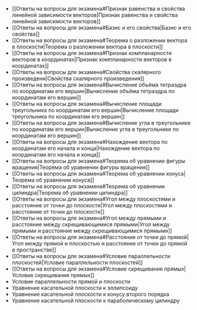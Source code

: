 - [[Ответы на вопросы для экзамена#Признак равенства и свойства линейной зависимости векторов|Признак равенства и свойства линейной зависимости векторов]]
- [[Ответы на вопросы для экзамена#Базис и его свойства|Базис и его свойства]]
- [[Ответы на вопросы для экзамена#Теорема о разложении вектора в плоскости|Теорема о разложении вектора в плоскости]]
- [[Ответы на вопросы для экзамена#Признак компланарности векторов в координатах|Признак компланарности векторов в координатах]]
- [[Ответы на вопросы для экзамена#Свойства скалярного произведени|Свойства скалярного произведения]]
- [[Ответы на вопросы для экзамена#Вычисление объёма тетраэдра по координатам его вершин|Вычисление объёма тетраэдра по координатам его вершин]]
- [[Ответы на вопросы для экзамена#Вычисление площади треугольника по координатам его вершин|Вычисление площади треугольника по координатам его вершин]]
- [[Ответы на вопросы для экзамена#Вычисление угла в треугольнике по координатам его вершин|Вычисление угла в треугольнике по координатам его вершин]]
- [[Ответы на вопросы для экзамена#Нахождение вектора по координатам его начала и конца|Нахождение вектора по координатам его начала и конца]]
- [[Ответы на вопросы для экзамена#Теорема об уравнении фигуры вращения|Теорема об уравнении фигуры вращения]]
- [[Ответы на вопросы для экзамена#Теорема об уравнении конуса|Теорема об уравнении конуса]]
- [[Ответы на вопросы для экзамена#Теорема об уравнении цилиндра|Теорема об уравнении цилиндра]]
- [[Ответы на вопросы для экзамена#Угол между плоскостями и расстояние от точки до плоскости|Угол между плоскостями и расстояние от точки до плоскости]]
- [[Ответы на вопросы для экзамена#Угол между прямыми и расстояние между скрещивающимися прямыми|Угол между прямыми и расстояние между скрещивающимися прямыми]]
- [[Ответы на вопросы для экзамена#Расстояние от точки до прямой|Угол между прямой и плоскостью и расстояние от точки до прямой в пространстве]]
- [[Ответы на вопросы для экзамена#Условие параллельности плоскостей|Условие параллельности плоскостей]]
- [[Ответы на вопросы для экзамена#Условие скрещивания прямых|Условие скрещивания прямых]]
- Условие параллельности прямой и плоскости
- Уравнение касательной плоскости к эллипсоиду
- Уравнение касательной плоскости к конусу второго порядка
- Уравнение касательной плоскости к параболическому цилиндру